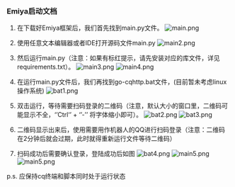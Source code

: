 ### Emiya启动文档
1. 在下载好Emiya框架后，我们首先找到main.py文件。
![main.png](https://github.com/Lixeer/emiya/raw/8cad976d169f4bb9610fb31deb9237632f625edd/docss/res/main.png)


2. 使用任意文本编辑器或者IDE打开源码文件main.py
![main2.png](https://github.com/Lixeer/emiya/raw/8cad976d169f4bb9610fb31deb9237632f625edd/docss/res/main2.png)


3. 然后运行main.py（注意：如果有标红提示，请先安装对应的库文件，详见requirements.txt）。
![main3.png](https://github.com/Lixeer/emiya/raw/8cad976d169f4bb9610fb31deb9237632f625edd/docss/res/main3.png)
![main4.png](https://github.com/Lixeer/emiya/raw/8cad976d169f4bb9610fb31deb9237632f625edd/docss/res/main4.png)


4. 在运行main.py文件后，我们再找到go-cqhttp.bat文件，(目前暂未考虑linux操作系统)
![bat1.png](https://github.com/Lixeer/emiya/raw/1c4f0359e1301381772df05e48253c73fcb6c415/docss/res/bat1.png)


5. 双击运行，等待需要扫码登录的二维码（注意，默认大小的窗口里，二维码可能显示不全，‘’Ctrl‘’ + ‘’-’’  将字体缩小即可）。
![bat2.png](https://github.com/Lixeer/emiya/raw/8cad976d169f4bb9610fb31deb9237632f625edd/docss/res/bat2.png)
![bat3.png](https://github.com/Lixeer/emiya/raw/8cad976d169f4bb9610fb31deb9237632f625edd/docss/res/bat3.png)


6. 二维码显示出来后，使用需要用作机器人的QQ进行扫码登录（注意：二维码在2分钟后就会过期，此时就得重新运行文件等待二维码）


7. 扫码成功后需要确认登录，登陆成功后如图
![bat4.png](https://github.com/Lixeer/emiya/raw/8cad976d169f4bb9610fb31deb9237632f625edd/docss/res/bat4.png)
![main5.png](https://github.com/Lixeer/emiya/raw/8cad976d169f4bb9610fb31deb9237632f625edd/docss/res/bat5.png)
![main5.png](https://github.com/Lixeer/emiya/raw/8cad976d169f4bb9610fb31deb9237632f625edd/docss/res/main5.png)


p.s. 应保持cq终端和脚本同时处于运行状态

